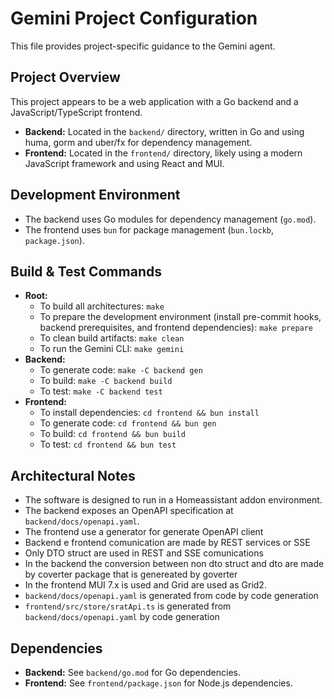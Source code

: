 # Gemini Project Configuration

This file provides project-specific guidance to the Gemini agent.

## Project Overview

This project appears to be a web application with a Go backend and a JavaScript/TypeScript frontend.

- **Backend:** Located in the `backend/` directory, written in Go and using huma, gorm and uber/fx for dependency management.
- **Frontend:** Located in the `frontend/` directory, likely using a modern JavaScript framework and using React and MUI.


## Development Environment

- The backend uses Go modules for dependency management (`go.mod`).
- The frontend uses `bun` for package management (`bun.lockb`, `package.json`).

## Build & Test Commands

- **Root:**
  - To build all architectures: `make`
  - To prepare the development environment (install pre-commit hooks, backend prerequisites, and frontend dependencies): `make prepare`
  - To clean build artifacts: `make clean`
  - To run the Gemini CLI: `make gemini`
- **Backend:**
  - To generate code: `make -C backend gen`
  - To build: `make -C backend build`
  - To test: `make -C backend test`
- **Frontend:**
  - To install dependencies: `cd frontend && bun install`
  - To generate code: `cd frontend && bun gen`
  - To build: `cd frontend && bun build`
  - To test: `cd frontend && bun test`

## Architectural Notes

- The software is designed to run in a Homeassistant addon environment.
- The backend exposes an OpenAPI specification at `backend/docs/openapi.yaml`.
- The frontend use a generator for generate OpenAPI client
- Backend e frontend comunication are made by REST services or SSE
- Only DTO struct are used in REST and SSE comunications
- In the backend the conversion between non dto struct and dto are made by coverter package that is genereated by goverter
- In the frontend MUI 7.x is used and Grid are used as Grid2.
- `backend/docs/openapi.yaml` is generated from code by code generation
- `frontend/src/store/sratApi.ts` is generated from `backend/docs/openapi.yaml` by code generation

## Dependencies

- **Backend:** See `backend/go.mod` for Go dependencies.
- **Frontend:** See `frontend/package.json` for Node.js dependencies.
